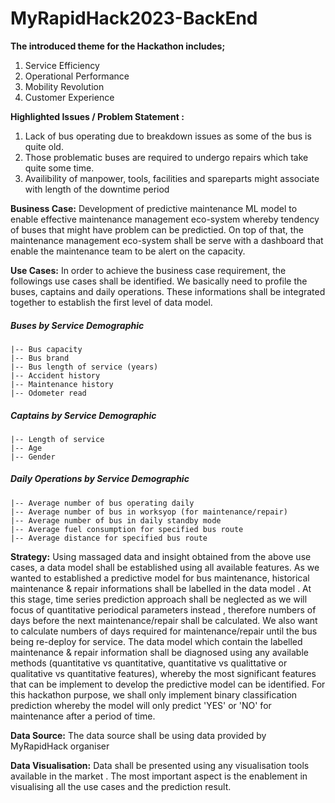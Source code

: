 # MyRapidHack2023-BackEnd
 
**The introduced theme for the Hackathon includes;**
1. Service Efficiency
2. Operational Performance
3. Mobility Revolution
4. Customer Experience

**Highlighted Issues / Problem Statement :**
1. Lack of bus operating due to breakdown issues as some of the bus is quite old. 
2. Those problematic buses are required to undergo repairs which take quite some time.
3. Availibility of manpower, tools, facilities and spareparts might associate with length of the downtime period

**Business Case:**
Development of predictive maintenance ML model to enable effective maintenance management eco-system whereby tendency of buses that might have problem can be predictied. On top of that, the maintenance management eco-system shall be serve with a dashboard that enable the maintenance team to be alert on the capacity. 

**Use Cases:**
In order to achieve the business case requirement, the followings use cases shall be identified. We basically need to profile the buses, captains and daily operations. These informations shall be integrated together to establish the first level of data model. 

##### **Buses by Service Demographic**<br>
    |-- Bus capacity
    |-- Bus brand
    |-- Bus length of service (years)
    |-- Accident history
    |-- Maintenance history
    |-- Odometer read

##### **Captains by Service Demographic**<br>
    |-- Length of service 
    |-- Age
    |-- Gender

##### **Daily Operations by Service Demographic**<br>
    |-- Average number of bus operating daily
    |-- Average number of bus in worksyop (for maintenance/repair)
    |-- Average number of bus in daily standby mode 
    |-- Average fuel consumption for specified bus route
    |-- Average distance for specified bus route

**Strategy:**
Using massaged data and insight obtained from the above use cases, a data model shall be established using all available features. As we wanted to established a predictive model for bus maintenance, historical maintenance & repair informations shall be labelled in the data model . At this stage, time series prediction approach shall be neglected as we will focus of quantitative periodical parameters instead , therefore numbers of days before the next maintenance/repair shall be calculated. We also want to calculate numbers of days required for maintenance/repair until the bus being re-deploy for service. The data model which contain the labelled maintenance & repair information shall be diagnosed using any available methods (quantitative vs quantitative, quantitative vs qualittative or qualitative vs quantitative features), whereby the most significant features that can be implement to develop the predictive model can be identified. For this hackathon purpose, we shall only implement binary classification prediction whereby the model will only predict 'YES' or 'NO' for maintenance after a period of time. 

**Data Source:**
The data source shall be using data provided by MyRapidHack organiser

**Data Visualisation:**
Data shall be presented using any visualisation tools available in the market . The most important aspect is the enablement in visualising all the use cases and the prediction result. 
